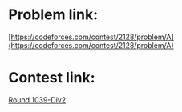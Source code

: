# Problem link:
[https://codeforces.com/contest/2128/problem/A](https://codeforces.com/contest/2128/problem/A)

# Contest link:
[Round 1039-Div2](https://codeforces.com/contest/2128)
